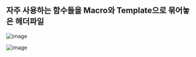 ## 자주 사용하는 함수들을 Macro와 Template으로 묶어놓은 헤더파일

![image](https://github.com/HanYooTae/Unreal-Game-Project1/assets/41534351/c7b64ca7-3afc-4615-9d31-6435d9b69a6c)



![image](https://github.com/HanYooTae/Unreal-Game-Project1/assets/41534351/9b148370-8cc7-489f-b646-cdb3e3459abc)
